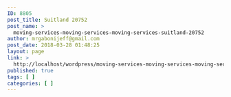 ```yaml
---
ID: 8805
post_title: Suitland 20752
post_name: >
  moving-services-moving-services-moving-services-suitland-20752
author: mrgabonijeff@gmail.com
post_date: 2018-03-28 01:48:25
layout: page
link: >
  http://localhost/wordpress/moving-services-moving-services-moving-services-suitland-20752/
published: true
tags: [ ]
categories: [ ]
---
```

